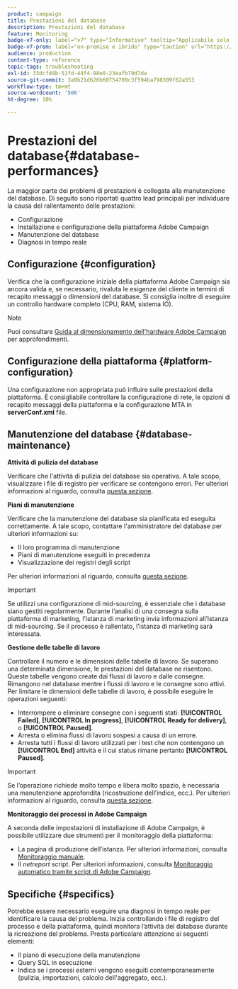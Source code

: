 ```yaml
---
product: campaign
title: Prestazioni del database
description: Prestazioni del database
feature: Monitoring
badge-v7-only: label="v7" type="Informative" tooltip="Applicabile solo a Campaign Classic v7"
badge-v7-prem: label="on-premise e ibrido" type="Caution" url="https://experienceleague.adobe.com/docs/campaign-classic/using/installing-campaign-classic/architecture-and-hosting-models/hosting-models-lp/hosting-models.html?lang=it" tooltip="Applicabile solo alle distribuzioni on-premise e ibride"
audience: production
content-type: reference
topic-tags: troubleshooting
exl-id: 33dcfd4b-51fd-44f4-98e0-23eafb79d7da
source-git-commit: 3a9b21d626b60754789c3f594ba798309f62a553
workflow-type: tm+mt
source-wordcount: '506'
ht-degree: 10%

---
```


# Prestazioni del database{#database-performances}



La maggior parte dei problemi di prestazioni è collegata alla manutenzione del database. Di seguito sono riportati quattro lead principali per individuare la causa del rallentamento delle prestazioni:

* Configurazione
* Installazione e configurazione della piattaforma Adobe Campaign
* Manutenzione del database
* Diagnosi in tempo reale

## Configurazione {#configuration}

Verifica che la configurazione iniziale della piattaforma Adobe Campaign sia ancora valida e, se necessario, rivaluta le esigenze del cliente in termini di recapito messaggi o dimensioni del database. Si consiglia inoltre di eseguire un controllo hardware completo (CPU, RAM, sistema IO).

>[!NOTE]
>
>Puoi consultare [Guida al dimensionamento dell&#39;hardware Adobe Campaign](https://helpx.adobe.com/it/campaign/kb/hardware-sizing-guide.html) per approfondimenti.

## Configurazione della piattaforma {#platform-configuration}

Una configurazione non appropriata può influire sulle prestazioni della piattaforma. È consigliabile controllare la configurazione di rete, le opzioni di recapito messaggi della piattaforma e la configurazione MTA in **serverConf.xml** file.

## Manutenzione del database {#database-maintenance}

**Attività di pulizia del database**

Verificare che l&#39;attività di pulizia del database sia operativa. A tale scopo, visualizzare i file di registro per verificare se contengono errori. Per ulteriori informazioni al riguardo, consulta [questa sezione](../../production/using/database-cleanup-workflow.md).

**Piani di manutenzione**

Verificare che la manutenzione del database sia pianificata ed eseguita correttamente. A tale scopo, contattare l&#39;amministratore del database per ulteriori informazioni su:

* Il loro programma di manutenzione
* Piani di manutenzione eseguiti in precedenza
* Visualizzazione dei registri degli script

Per ulteriori informazioni al riguardo, consulta [questa sezione](../../production/using/recommendations.md).

>[!IMPORTANT]
>
>Se utilizzi una configurazione di mid-sourcing, è essenziale che i database siano gestiti regolarmente. Durante l’analisi di una consegna sulla piattaforma di marketing, l’istanza di marketing invia informazioni all’istanza di mid-sourcing. Se il processo è rallentato, l’istanza di marketing sarà interessata.

**Gestione delle tabelle di lavoro**

Controllare il numero e le dimensioni delle tabelle di lavoro. Se superano una determinata dimensione, le prestazioni del database ne risentono. Queste tabelle vengono create dai flussi di lavoro e dalle consegne. Rimangono nel database mentre i flussi di lavoro e le consegne sono attivi. Per limitare le dimensioni delle tabelle di lavoro, è possibile eseguire le operazioni seguenti:

* Interrompere o eliminare consegne con i seguenti stati: **[!UICONTROL Failed]**, **[!UICONTROL In progress]**, **[!UICONTROL Ready for delivery]**, o **[!UICONTROL Paused]**.
* Arresta o elimina flussi di lavoro sospesi a causa di un errore.
* Arresta tutti i flussi di lavoro utilizzati per i test che non contengono un **[!UICONTROL End]** attività e il cui status rimane pertanto **[!UICONTROL Paused]**.

>[!IMPORTANT]
>
>Se l’operazione richiede molto tempo e libera molto spazio, è necessaria una manutenzione approfondita (ricostruzione dell’indice, ecc.). Per ulteriori informazioni al riguardo, consulta [questa sezione](../../production/using/recommendations.md).

**Monitoraggio dei processi in Adobe Campaign**

A seconda delle impostazioni di installazione di Adobe Campaign, è possibile utilizzare due strumenti per il monitoraggio della piattaforma:

* La pagina di produzione dell’istanza. Per ulteriori informazioni, consulta [Monitoraggio manuale](../../production/using/monitoring-processes.md#manual-monitoring).
* Il *netreport* script. Per ulteriori informazioni, consulta [Monitoraggio automatico tramite script di Adobe Campaign](../../production/using/monitoring-processes.md#automatic-monitoring-via-adobe-campaign-scripts).

## Specifiche {#specifics}

Potrebbe essere necessario eseguire una diagnosi in tempo reale per identificare la causa del problema. Inizia controllando i file di registro del processo e della piattaforma, quindi monitora l’attività del database durante la ricreazione del problema. Presta particolare attenzione ai seguenti elementi:

* Il piano di esecuzione della manutenzione
* Query SQL in esecuzione
* Indica se i processi esterni vengono eseguiti contemporaneamente (pulizia, importazioni, calcolo dell&#39;aggregato, ecc.).
